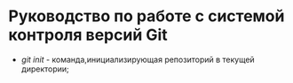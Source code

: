 # Руководство по работе с системой контроля версий Git

* *git init* - команда,инициализирующая репозиторий в текущей директории;